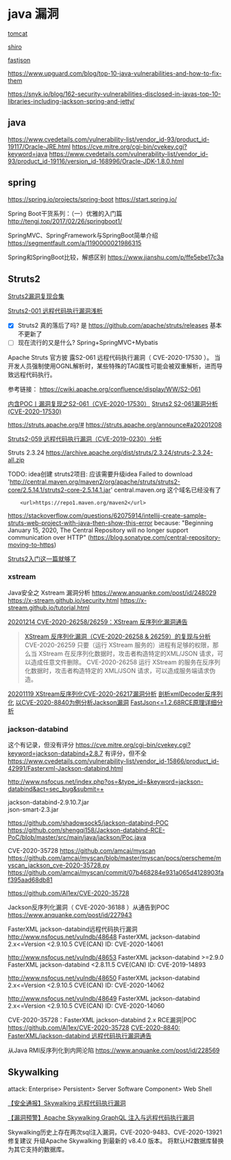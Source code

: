 # java 漏洞

[tomcat](sec.vuls.java.tomcat.md)

[shiro](sec.vuls.java.shiro.md)

[fastjson](sec.vuls.java.fastjson.md)

https://www.upguard.com/blog/top-10-java-vulnerabilities-and-how-to-fix-them

https://snyk.io/blog/162-security-vulnerabilities-disclosed-in-javas-top-10-libraries-including-jackson-spring-and-jetty/

## java

https://www.cvedetails.com/vulnerability-list/vendor_id-93/product_id-19117/Oracle-JRE.html
https://cve.mitre.org/cgi-bin/cvekey.cgi?keyword=java
https://www.cvedetails.com/vulnerability-list/vendor_id-93/product_id-19116/version_id-168996/Oracle-JDK-1.8.0.html

## spring

https://spring.io/projects/spring-boot
https://start.spring.io/

Spring Boot干货系列：（一）优雅的入门篇
http://tengj.top/2017/02/26/springboot1/

SpringMVC、SpringFramework与SpringBoot简单介绍
https://segmentfault.com/a/1190000021986315

Spring和SpringBoot比较，解惑区别
https://www.jianshu.com/p/ffe5ebe17c3a

## Struts2

[Struts2漏洞复现合集](https://www.freebuf.com/articles/web/280245.html)

[Struts2-001 远程代码执行漏洞浅析](https://www.anquanke.com/post/id/246100)

+ [x] Struts2 真的落后了吗? 是 https://github.com/apache/struts/releases 基本不更新了
+ [ ] 现在流行的又是什么? Spring+SpringMVC+Mybatis

Apache Struts 官方披 露S2-061 远程代码执行漏洞（ CVE-2020-17530 ）。
当开发人员强制使用OGNL解析时，某些特殊的TAG属性可能会被双重解析，进而导致远程代码执行。

参考链接： https://cwiki.apache.org/confluence/display/WW/S2-061

[内含POC丨漏洞复现之S2-061（CVE-2020-17530）](https://www.anquanke.com/post/id/225252)
[Struts2 S2-061漏洞分析(CVE-2020-17530)](https://mp.weixin.qq.com/s/RD2HTMn-jFxDIs4-X95u6g)


https://struts.apache.org/#
https://struts.apache.org/announce#a20201208

[Struts2-059 远程代码执行漏洞（CVE-2019-0230）分析](https://www.anquanke.com/post/id/216629)

Struts 2.3.24
https://archive.apache.org/dist/struts/2.3.24/struts-2.3.24-all.zip

TODO: idea创建 struts2项目: 应该需要升级idea
Failed to download 'http://central.maven.org/maven2/org/apache/struts/struts2-core/2.5.14.1/struts2-core-2.5.14.1.jar'
central.maven.org 这个域名已经没有了

        <url>https://repo1.maven.org/maven2</url>
https://stackoverflow.com/questions/62075914/intellij-create-sample-struts-web-project-with-java-then-show-this-error
because: "Beginning January 15, 2020, The Central Repository will no longer support communication over HTTP" (https://blog.sonatype.com/central-repository-moving-to-https)

[Struts2入门这一篇就够了](https://juejin.im/post/6844903573545811982)

### xstream

Java安全之 Xstream 漏洞分析
https://www.anquanke.com/post/id/248029
https://x-stream.github.io/security.html
https://x-stream.github.io/tutorial.html

[20201214 CVE-2020-26258/26259：XStream 反序列化漏洞通告](https://www.anquanke.com/post/id/225489)
> [XStream 反序列化漏洞（CVE-2020-26258 & 26259）的复现与分析](https://www.anquanke.com/post/id/226241)
CVE-2020-26259 只要（运行 XStream 服务的）进程有足够的权限，那么当 XStream 在反序列化数据时，攻击者构造特定的XML/JSON 请求，可以造成任意文件删除。
CVE-2020-26258 运行 XStream 的服务在反序列化数据时，攻击者构造特定的 XML/JSON 请求，可以造成服务端请求伪造。

[20201119 XStream反序列化CVE-2020-26217漏洞分析](https://www.anquanke.com/post/id/222830)
[剖析xmlDecoder反序列化](https://www.anquanke.com/post/id/226575)
[以CVE-2020-8840为例分析Jackson漏洞](https://www.anquanke.com/post/id/226006)
[FastJson<=1.2.68RCE原理详细分析](https://www.anquanke.com/post/id/225439)

### jackson-databind

这个有记录，但没有评分
https://cve.mitre.org/cgi-bin/cvekey.cgi?keyword=jackson-databind+2.8.7
有评分，但不全
https://www.cvedetails.com/vulnerability-list/vendor_id-15866/product_id-42991/Fasterxml-Jackson-databind.html

http://www.nsfocus.net/index.php?os=&type_id=&keyword=jackson-databind&act=sec_bug&submit=+

jackson-databind-2.9.10.7.jar	
json-smart-2.3.jar

https://github.com/shadowsock5/jackson-databind-POC
https://github.com/shengqi158/Jackson-databind-RCE-PoC/blob/master/src/main/java/jackson/Poc.java

CVE-2020-35728
https://github.com/amcai/myscan
https://github.com/amcai/myscan/blob/master/myscan/pocs/perscheme/myscan_jackson_cve-2020-35728.py
https://github.com/amcai/myscan/commit/07b468284e931a065d4128903faf395aad68db81

https://github.com/Al1ex/CVE-2020-35728

Jackson反序列化漏洞（ CVE-2020-36188 ）从通告到POC
https://www.anquanke.com/post/id/227943

FasterXML jackson-databind远程代码执行漏洞
http://www.nsfocus.net/vulndb/48648
FasterXML jackson-databind 2.x<=Version <2.9.10.5
CVE(CAN) ID: CVE-2020-14061

http://www.nsfocus.net/vulndb/48653
FasterXML jackson-databind >=2.9.0
FasterXML jackson-databind <2.8.11.5
CVE(CAN) ID: CVE-2019-14893

http://www.nsfocus.net/vulndb/48650
FasterXML jackson-databind 2.x<=Version <2.9.10.5
CVE(CAN) ID: CVE-2020-14062

http://www.nsfocus.net/vulndb/48649
FasterXML jackson-databind 2.x<=Version <2.9.10.5
CVE(CAN) ID: CVE-2020-14060

CVE-2020-35728：FasterXML jackson-databind 2.x RCE漏洞|POC
https://github.com/Al1ex/CVE-2020-35728
[CVE-2020-8840: FasterXML/jackson-databind 远程代码执行漏洞通告](https://www.anquanke.com/post/id/199519)

从Java RMI反序列化到内网沦陷
https://www.anquanke.com/post/id/228569

## Skywalking

attack: Enterprise> Persistent> Server Software Component> Web Shell

[【安全通报】Skywalking 远程代码执行漏洞](https://nosec.org/home/detail/4678.html)


[【漏洞预警】Apache Skywalking GraphQL 注入与远程代码执行漏洞](https://help.aliyun.com/noticelist/articleid/1060803348.html?spm=5176.2020520154.sas.27.7dad5lTv5lTvEE)

Skywalking历史上存在两次sql注入漏洞，CVE-2020-9483、CVE-2020-13921
修复建议
升级Apache Skywalking 到最新的 v8.4.0 版本。
将默认H2数据库替换为其它支持的数据库。
